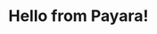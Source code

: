 <!DOCTYPE html>
<html><head>
        <meta http-equiv="Content-Type" content="text/html; charset=UTF-8">
    </head>
    <body>
        <h1>Hello from Payara!</h1>
</body></html>
